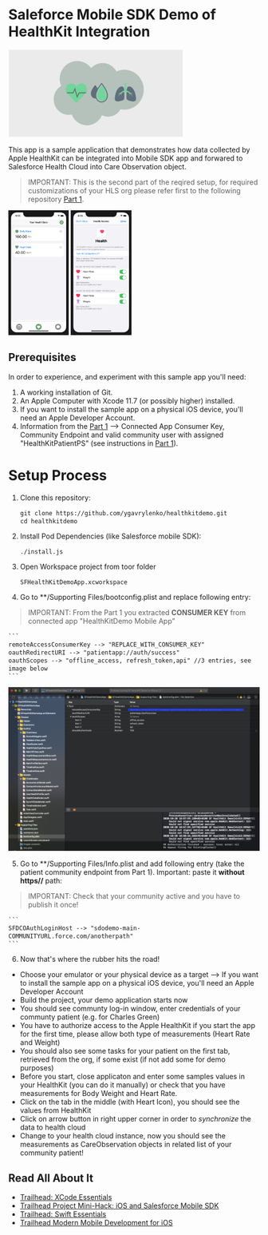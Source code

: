 # Saleforce Mobile SDK Demo of HealthKit Integration

<img src="images/SF_HealthKit_Logo.png" width="350">

This app is a sample application that demonstrates how data collected by Apple HealthKit can be integrated into Mobile SDK app and forwared to Salesforce Health Cloud into Care Observation object.

> IMPORTANT: This is the second part of the reqired setup, for required customizations of your HLS org please refer first to the following repository [Part 1](https://github.com/ygavrylenko/healthkitdemo-sfdx.git).

<img src="images/HealthKitDemo-Measurements.png" height="250">
<img src="images/HealthKitDemo-Authorize.png" height="250">

## Prerequisites

In order to experience, and experiment with this sample app you'll need:

1. A working installation of Git.
1. An Apple Computer with Xcode 11.7 (or possibly higher) installed.
1. If you want to install the sample app on a physical iOS device, you'll need an Apple Developer Account.
1. Information from the [Part 1](https://github.com/ygavrylenko/healthkitdemo-sfdx.git) --> Connected App Consumer Key, Community Endpoint and valid community user with assigned "HealthKitPatientPS" (see instructions in [Part 1](https://github.com/ygavrylenko/healthkitdemo-sfdx.git)).


# Setup Process

1. Clone this repository:

    ```
    git clone https://github.com/ygavrylenko/healthkitdemo.git
    cd healthkitdemo
    ```

2. Install Pod Dependencies (like Salesforce mobile SDK):

    ```
    ./install.js
	```

3. Open Workspace project from toor folder

    ```
    SFHealthKitDemoApp.xcworkspace
    ```

4. Go to **/Supporting Files/bootconfig.plist and replace following entry:

> IMPORTANT: From the Part 1 you extracted **CONSUMER KEY** from connected app "HealthKitDemo Mobile App" 

    ```
    remoteAccessConsumerKey --> "REPLACE_WITH_CONSUMER_KEY"
    oauthRedirectURI --> "patientapp://auth/success"
    oauthScopes --> "offline_access, refresh_token,api" //3 entries, see image below
    ```

<img src="images/bootconfig.png">

5. Go to **/Supporting Files/Info.plist and add following entry (take the patient community endpoint from Part 1). Important: paste it **without https//** path:

> IMPORTANT: Check that your community active and you have to publish it once! 

    ```
    SFDCOAuthLoginHost --> "sdodemo-main-COMMUNITYURL.force.com/anotherpath"
    ```

 6. Now that's where the rubber hits the road! 
 - Choose your emulator or your physical device as a target --> If you want to install the sample app on a physical iOS device, you'll need an Apple Developer Account
 - Build the project, your demo application starts now
 - You should see communty log-in window, enter credentials of your communty patient (e.g. for Charles Green)
 - You have to authorize access to the Apple HealthKit if you start the app for the first time, please allow both type of measurements (Heart Rate and Weight)
 - You should also see some tasks for your patient on the first tab, retrieved from the org, if some exist (if not add some for demo purposes)
 - Before you start, close applicaton and enter some samples values in your HealthKit (you can do it manually) or check that you have measurements for Body Weight and Heart Rate.
 - Click on the tab in the middle (with Heart Icon), you should see the values from HealthKit
 - Click on arrow button in right upper corner in order to *synchronize* the data to health cloud
 - Change to your health cloud instance, now you should see the measurements as CareObservation objects in related list of your community patient! 

## Read All About It

- [Trailhead: XCode Essentials](https://trailhead.salesforce.com/en/content/learn/modules/xcode-essentials)
- [Trailhead Project Mini-Hack: iOS and Salesforce Mobile SDK](https://trailhead.salesforce.com/en/content/learn/projects/mini-hack-mobile-sdk-ios)
- [Trailhead: Swift Essentials](https://trailhead.salesforce.com/en/content/learn/modules/swift-essentials)
- [Trailhead Modern Mobile Development for iOS](https://trailhead.salesforce.com/content/learn/modules/modern-mobile-development-ios?trail_id=start-ios-appdev)
